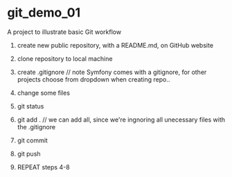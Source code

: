 # git_demo_01

A project to illustrate basic Git workflow


1. create new public repository, with a README.md, on GitHub website

1. clone repository to local machine

1. create .gitignore // note Symfony comes with a gitignore, for other projects choose from dropdown when creating repo..

1. change some files

1. git status

1. git add . // we can add all, since we're ingnoring all unecessary files with the .gitignore

1. git commit

1. git push

1. REPEAT steps 4-8
